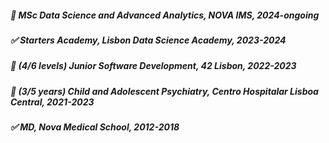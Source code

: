 
##### :large_blue_circle: MSc Data Science and Advanced Analytics, NOVA IMS, 2024-ongoing 
##### :white_check_mark: Starters Academy, Lisbon Data Science Academy, 2023-2024
##### :large_blue_circle:  (4/6 levels) Junior Software Development, 42 Lisbon, 2022-2023 
##### :large_blue_circle: (3/5 years) Child and Adolescent Psychiatry, Centro Hospitalar Lisboa Central, 2021-2023
##### :white_check_mark: MD, Nova Medical School, 2012-2018


